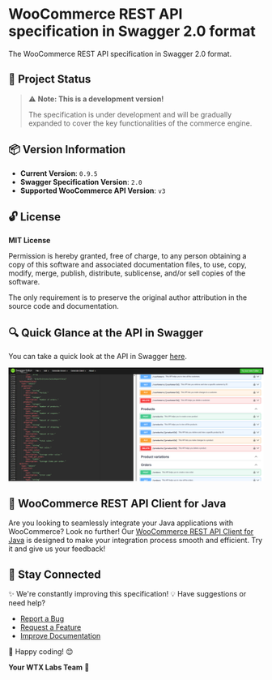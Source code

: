 # WooCommerce REST API specification in Swagger 2.0 format

The WooCommerce REST API specification in Swagger 2.0 format.

## 🚨 Project Status

> ⚠️ **Note: This is a development version!**
> 
> The specification is under development and will be gradually expanded to cover the key functionalities of the commerce engine.

## 📦 Version Information

- **Current Version**: `0.9.5`
- **Swagger Specification Version**: `2.0`
- **Supported WooCommerce API Version**: `v3`

## 🔓 License

**MIT License**

Permission is hereby granted, free of charge, to any person obtaining a copy of this software and associated documentation files, to use, copy, modify, merge, publish, distribute, sublicense, and/or sell copies of the software.

The only requirement is to preserve the original author attribution in the source code and documentation.

## 🔍 Quick Glance at the API in Swagger

You can take a quick look at the API in Swagger [here](https://editor.swagger.io/?url=https://raw.githubusercontent.com/wtx-labs/woocommerce-api-swagger-specification/main/woocommerce-rest-api-swagger-specification.yml).

![WooCommerce REST API in Swagger Editor](wtx-labs-woocommerce-rest-api-editor-swagger20-io-example.png)

## 🚀 WooCommerce REST API Client for Java

Are you looking to seamlessly integrate your Java applications with WooCommerce? Look no further! Our [WooCommerce REST API Client for Java](https://github.com/wtx-labs/woocommerce-api-client-java) is designed to make your integration process smooth and efficient. Try it and give us your feedback!

## 🔗 Stay Connected

✨ We're constantly improving this specification!
💡 Have suggestions or need help?
- [Report a Bug](https://github.com/wtx-labs/woocommerce-api-swagger-specification/issues/new?template=bug_report.yml)
- [Request a Feature](https://github.com/wtx-labs/woocommerce-api-swagger-specification/issues/new?template=feature_request.yml)
- [Improve Documentation](https://github.com/wtx-labs/woocommerce-api-swagger-specification/issues/new?template=documentation_issue.yml)

🚀 Happy coding! 😊

**Your WTX Labs Team** 🚀